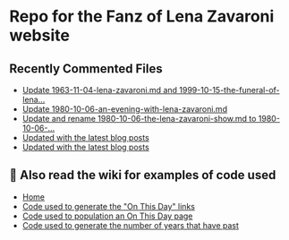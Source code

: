 # Repo for the Fanz of Lena Zavaroni website

## Recently Commented Files
<!-- BLOG-POST-LIST:START -->
- [Update 1963-11-04-lena-zavaroni.md and 1999-10-15-the-funeral-of-lena…](https://github.com/FanzOfLenaZavaroni/fanzoflenazavaroni.github.io/commit/83b0a7d34072c156a43e6767357c9ce8c3c9628e)
- [Update 1980-10-06-an-evening-with-lena-zavaroni.md](https://github.com/FanzOfLenaZavaroni/fanzoflenazavaroni.github.io/commit/1b584b02e0266525fefa88e02dd955b9ed09acc8)
- [Update and rename 1980-10-06-the-lena-zavaroni-show.md to 1980-10-06-…](https://github.com/FanzOfLenaZavaroni/fanzoflenazavaroni.github.io/commit/4edd90cb8e4eab86e33aa5269a0b52a8437548f9)
- [Updated with the latest blog posts](https://github.com/FanzOfLenaZavaroni/fanzoflenazavaroni.github.io/commit/531512bef92a35ef431663e7158e8f6f4d4c7658)
- [Updated with the latest blog posts](https://github.com/FanzOfLenaZavaroni/fanzoflenazavaroni.github.io/commit/bf24011a7c8156129de890db49ef2b764d9c062d)
<!-- BLOG-POST-LIST:END -->

## :notebook: Also read the wiki for examples of code used
* [Home](https://github.com/FanzOfLenaZavaroni/fanzoflenazavaroni.github.io/wiki)
* [Code used to generate the "On This Day" links](https://github.com/FanzOfLenaZavaroni/fanzoflenazavaroni.github.io/wiki/On-This-Day-Code)
* [Code used to population an On This Day page](https://github.com/FanzOfLenaZavaroni/fanzoflenazavaroni.github.io/wiki/Code-used-to-population-an-On-This-Day-page)
* [Code used to generate the number of years that have past](https://github.com/FanzOfLenaZavaroni/fanzoflenazavaroni.github.io/wiki/Number-of-years-gone-by-code)
